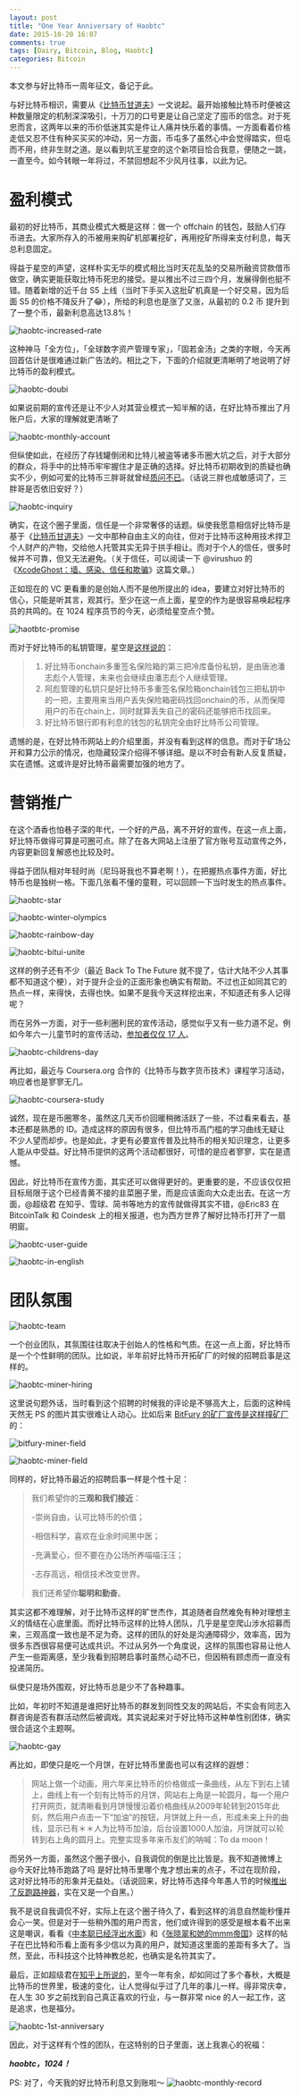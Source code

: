 ```yaml
---
layout: post
title: "One Year Anniversary of Haobtc"
date: 2015-10-20 16:07
comments: true
tags: [Dairy, Bitcoin, Blog, Haobtc]
categories: Bitcoin
---
```

本文参与好比特币一周年征文，备记于此。

与好比特币相识，需要从《[比特币甘道夫](http://www.8btc.com/bitcoin-gandalf)》一文说起。最开始接触比特币时便被这种数量限定的机制深深吸引，十万刀的口号更是让自己坚定了囤币的信念。对于死忠而言，这两年以来的币价低迷其实是件让人痛并快乐着的事情。一方面看着价格走低又忍不住有种买买买的冲动，另一方面，币屯多了虽然心中会觉得踏实，但屯而不用，终非生财之道。是以看到坑王星空的这个新项目恰合我意，便随之一跳，一直至今。如今转眼一年将过，不禁回想起不少风月往事，以此为记。

<!--more-->

# 盈利模式

最初的好比特币，其商业模式大概是这样：做一个 offchain 的钱包，鼓励人们存币进去。大家所存入的币被用来购矿机部署挖矿，再用挖矿所得来支付利息，每天总利息固定。

得益于星空的声望，这样朴实无华的模式相比当时天花乱坠的交易所融资贷款借币做空，确实更能获取比特币死忠的接受。是以推出不过三四个月，发展得倒也挺不错。随着新增的近千台 S5 上线（当时下手买入这批矿机真是一个好交易，因为后面 S5 的价格不降反升了😂），所给的利息也是涨了又涨，从最初的 0.2 币 提升到了一整个币，最新利息高达13.8%！

![haobtc-increased-rate](http://i1375.photobucket.com/albums/ag455/imcoddy/bitcoin/haobtc-increase-rate_zpskrugyour.jpg)

这种神马「全方位」，「全球数字资产管理专家」，「固若金汤」之类的字眼，今天再回首估计是很难通过新广告法的。相比之下，下面的介绍就更清晰明了地说明了好比特币的盈利模式。

![haobtc-doubi](http://i1375.photobucket.com/albums/ag455/imcoddy/bitcoin/haobtc-doubi_zpsupemqrpc.jpg)

如果说前期的宣传还是让不少人对其营业模式一知半解的话，在好比特币推出了月账户后，大家的理解就更清晰了

![haobtc-monthly-account](http://ww4.sinaimg.cn/mw1024/005KlMQWjw1esxo6mob20j30p03gok2e.jpg)

但纵使如此，在经历了存钱罐倒闭和比特儿被盗等诸多币圈大坑之后，对于大部分的群众，将手中的比特币牢牢握住才是正确的选择。好比特币初期收到的质疑也确实不少，例如可爱的比特币三胖哥就曾经[质问不已](https://www.bikeji.com/t/1074)。（话说三胖也成敏感词了，三胖哥是否依旧安好？）

![haobtc-inquiry](http://i1375.photobucket.com/albums/ag455/imcoddy/bitcoin/haobtc-inquiry_zpso7af8w6c.png)

确实，在这个圈子里面，信任是一个非常奢侈的话题。纵使我愿意相信好比特币是基于《[比特币甘道夫](http://www.8btc.com/bitcoin-gandalf)》一文中那种自由主义的向往，但对于比特币这种用技术捍卫个人财产的产物，交给他人托管其实无异于拱手相让。而对于个人的信任，很多时候并不可靠，但又无法避免。（关于信任，可以阅读一下 @virushuo 的《[XcodeGhost：墙、感染、信任和欺骗](http://www.leiphone.com/news/201509/Q6MWlts9zKEyX0HV.html)》这篇文章。）

正如现在的 VC 更看重的是创始人而不是他所提出的 idea，要建立对好比特币的信心，只能是听其言，观其行。至少在这一点上面，星空的作为是很容易唤起程序员的共鸣的。在 1024 程序员节的今天，必须给星空点个赞。

![haotbtc-promise](http://i1375.photobucket.com/albums/ag455/imcoddy/haobtc-promise_zps5szuhyst.png)

而对于好比特币的私钥管理，星空是[这样说的](https://www.bikeji.com/t/1450)：

> 1. 好比特币onchain多重签名保险箱的第三把冷库备份私钥，是由唐池潘志彪个人管理，未来也会继续由潘志彪个人继续管理。
> 2. 阿彪管理的私钥只是好比特币多重签名保险箱onchain钱包三把私钥中的一把，主要用来当用户丢失保险箱密码找回onchain的币，从而保障用户的币在chain上，同时就算丢失自己的密码还能够把币找回来。
> 3. 好比特币银行即有利息的钱包的私钥完全由好比特币公司管理。

遗憾的是，在好比特币网站上的介绍里面，并没有看到这样的信息。而对于矿场公开和算力公示的情况，也隐藏较深介绍得不够详细。是以不时会有新人反复质疑，实在遗憾。这或许是好比特币最需要加强的地方了。

# 营销推广

在这个酒香也怕巷子深的年代，一个好的产品，离不开好的宣传。在这一点上面，好比特币做得可算是可圈可点。除了在各大网站上注册了官方账号互动宣传之外，内容更新回复解惑也比较及时。

得益于团队相对年轻时尚（尼玛哥我也不算老啊！），在把握热点事件方面，好比特币也是独树一格。下面几张看不懂的童鞋，可以回顾一下当时发生的热点事件。

![haobtc-star](http://ww3.sinaimg.cn/mw1024/005KlMQWjw1eudwpcfp2dj30l318gq7p.jpg)

![haobtc-winter-olympics](http://ww4.sinaimg.cn/mw1024/005KlMQWjw1eum61aiakpj30f00qota3.jpg)

![haobtc-rainbow-day](http://ww2.sinaimg.cn/mw1024/005KlMQWgw1etjmoxbj9gj30p013u40c.jpg)



![haobtc-bitui-unite](http://ww3.sinaimg.cn/mw1024/005KlMQWjw1esl47qft23j30h50qogno.jpg)

这样的例子还有不少（最近 Back To The Future 就不提了，估计大陆不少人其事都不知道这个梗），对于提升企业的正面形象也确实有帮助。不过也正如同其它的热点一样，来得快，去得也快。如果不是我今天这样挖出来，不知道还有多人记得呢？

而在另外一方面，对于一些利圈利民的宣传活动，感觉似乎又有一些力道不足。例如今年六一儿童节时的宣传活动，[参加者仅仅 17 人](https://www.bikeji.com/t/1877)。

![haobtc-childrens-day](http://ww1.sinaimg.cn/mw1024/005KlMQWjw1esonqa2ly1j30ri1raqdm.jpg)



再比如，最近与 Coursera.org 合作的《比特币与数字货币技术》课程学习活动，响应者也是寥寥无几。

![haobtc-coursera-study](http://ww4.sinaimg.cn/mw1024/005KlMQWjw1evx9w2yxl6j30yi1pcq9r.jpg)

诚然，现在是币圈寒冬，虽然这几天币价回暖稍微活跃了一些，不过看来看去，基本还都是熟悉的 ID。造成这样的原因有很多，但比特币高门槛的学习曲线无疑让不少人望而却步。也是如此，才更有必要宣传普及比特币的相关知识理念，让更多人能从中受益。好比特币提供的这两个活动都很好，可惜的是应者寥寥，实在是遗憾。

因此，好比特币在宣传方面，其实还可以做得更好的。更重要的是，不应该仅仅把目标局限于这个已经青黄不接的韭菜圈子里，而是应该面向大众走出去。在这一方面，@超级君 在知乎、雪球、简书等地方的宣传就做得其实不错，@Eric83 在 BitcoinTalk 和 Coindesk 上的相关报道，也为西方世界了解好比特币打开了一扇明窗。

![haobtc-user-guide](http://upload-images.jianshu.io/upload_images/228228-d6ef692a77fb9e88.png?imageMogr2/auto-orient/strip%7CimageView2/2/w/1240)



 ![haobtc-in-english](http://ww3.sinaimg.cn/mw1024/005KlMQWjw1essy1uycimj30f00qoad3.jpg)



# 团队氛围

![haobtc-team](http://ww1.sinaimg.cn/mw1024/005KlMQWgw1ert88a3rjpj316c0nwdqi.jpg)

一个创业团队，其氛围往往取决于创始人的性格和气质。在这一点上面，好比特币是一个个性鲜明的团队。比如说，半年前好比特币开拓矿厂的时候的招聘启事是这样的。

![haobtc-miner-hiring](http://ww2.sinaimg.cn/mw1024/005KlMQWjw1es8bgsq00oj30hs3hx7d8.jpg)

这里说句题外话，当时看到这个招聘的时候我的评论是不够高大上，后面的这种纯天然无 PS 的图片其实很难让人动心。比如后来 [BitFury 的矿厂宣传是这样撞矿厂](https://www.bikeji.com/t/2180)的：

![bitfury-miner-field](http://bikeji-pic.b0.upaiyun.com/uploads/upyun_image_asset/68/968/e9d86e0da98.jpg)

![haobtc-miner-field](http://bikeji-pic.b0.upaiyun.com/uploads/upyun_image_asset/69/969/df3447b47b7.jpg)

同样的，好比特币最近的招聘启事一样是个性十足：

> 我们希望你的**三观和我们接近**：
>
> -崇尚自由，认可比特币的价值；
>
> -相信科学，喜欢在业余时间黑中医；
>
> -充满爱心，但不要在办公场所养喵喵汪汪；
>
> -志存高远，相信技术改变世界。
>
> 我们还希望你**聪明和勤奋**。

其实这都不难理解，对于比特币这样的旷世杰作，其追随者自然难免有种对理想主义的情结在心底里面。而好比特币这样的比特人团队，几乎是星空爬山涉水招募而来，三观高度一致也是不足为奇。这样的团队的好处是沟通障碍少，效率高，因为很多东西很容易便可达成共识。不过从另外一个角度说，这样的氛围也容易让他人产生一些距离感，至少我看到招聘启事时虽然心动不已，但因稍有顾虑而一直没有投递简历。

纵使只是场外围观，好比特币总是少不了各种趣事。

比如，年初时不知道是谁把好比特币的群发到同性交友的网站后，不实会有同志入群咨询是否有群活动然后被调戏。其实说起来对于好比特币这种单性别团体，确实很合适这个主题啊。

![haobtc-gay](https://pic1.zhimg.com/fe3d32b766b31f2bd1e1d38f2d41f958_r.jpg)

再比如，即使只是吃一个月饼，在好比特币里面也可以有这样的遐想：

> 网站上做一个动画，用六年来比特币的价格做成一条曲线，从左下到右上铺上，曲线上有一个刻有比特币的月饼，网站右上角是一轮圆月，每一个用户打开网页，就清晰看到月饼慢慢沿着价格曲线从2009年轮转到2015年此刻，然后用户点击一下“加油”的按钮，月饼就上升一点，形成未来上升的曲线，显示已有＊＊人为比特币加油，后台设置1000人加油，月饼就可以轮转到右上角的圆月上。完整实现多年来币友们的呐喊：To da moon！

而另外一方面，虽然这个圈子很小，自我调侃的倒是比比皆是。我不知道微博上 @今天好比特币跑路了吗 是好比特币里哪个鬼才想出来的点子，不过在现阶段，这对好比特币的形象并无益处。（话说回来，好比特币选择今年愚人节的时候[推出了反跑路神器](http://www.8btc.com/haobtc)，实在又是一个自黑。）

我不是说自我调侃不好，实际上在这个圈子待久了，看到这样的消息自然能秒懂并会心一笑。但是对于一些稍外围的用户而言，他们或许得到的感受是根本看不出来这是嘲讽，看看《[中本聪已经浮出水面](https://www.bikeji.com/t/2434)》和《[张晓翠和她的mmm帝国](https://www.bikeji.com/t/2393)》这样的帖子在巴比特和币看上面有多少信以为真的用户，就知道这里面的差距有多大了。当然，至此，币科技这个比特神教总舵，也确实是名符其实了。

最后，正如超级君在[知乎上所说的](http://www.zhihu.com/question/34473912/answer/58875703)，至今一年有余，却如同过了多个春秋，大概是比特币的世界里，极速的变化，让人觉得似乎过了几年的事儿一样。得非常庆幸，在人生 30 岁之前找到自己真正喜欢的行业，与一群非常 nice 的人一起工作，这是追求，也是福分。

![haobtc-1st-anniversary](http://i1375.photobucket.com/albums/ag455/imcoddy/bitcoin/haobtc-1st-anniversary_zpscd13lct0.jpg)

因此，对于这样有个性的团队，在这特别的日子里面，送上我衷心的祝福：

***haobtc，1024！***

PS: 对了，今天我的好比特币利息又到账啦～
![haobtc-monthly-record](http://i1375.photobucket.com/albums/ag455/imcoddy/bitcoin/haobtc-monthly-record_zpsxptfwsvc.jpg)

